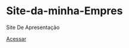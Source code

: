 # Site-da-minha-Empres
 Site De Apresentação

  <a href="https://altinoleandrorodrigues.github.io/Site-da-minha-Empres/" target="_blank">Acessar</a>
